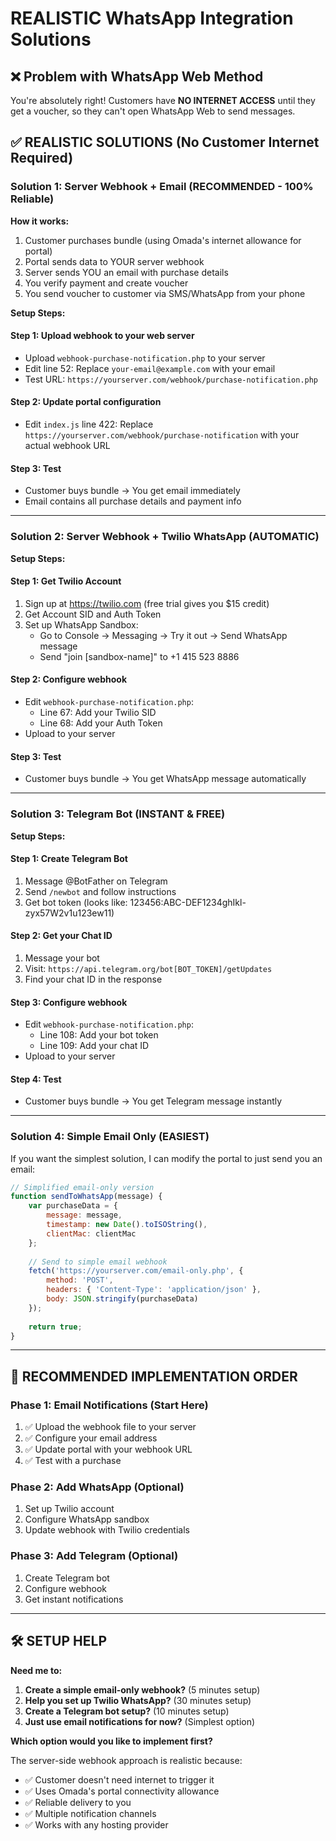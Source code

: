 # REALISTIC WhatsApp Integration Solutions

## ❌ Problem with WhatsApp Web Method
You're absolutely right! Customers have **NO INTERNET ACCESS** until they get a voucher, so they can't open WhatsApp Web to send messages.

## ✅ REALISTIC SOLUTIONS (No Customer Internet Required)

### **Solution 1: Server Webhook + Email (RECOMMENDED - 100% Reliable)**

**How it works:**
1. Customer purchases bundle (using Omada's internet allowance for portal)
2. Portal sends data to YOUR server webhook
3. Server sends YOU an email with purchase details
4. You verify payment and create voucher
5. You send voucher to customer via SMS/WhatsApp from your phone

**Setup Steps:**

#### Step 1: Upload webhook to your web server
- Upload `webhook-purchase-notification.php` to your server
- Edit line 52: Replace `your-email@example.com` with your email
- Test URL: `https://yourserver.com/webhook/purchase-notification.php`

#### Step 2: Update portal configuration
- Edit `index.js` line 422: Replace `https://yourserver.com/webhook/purchase-notification` with your actual webhook URL

#### Step 3: Test
- Customer buys bundle → You get email immediately
- Email contains all purchase details and payment info

---

### **Solution 2: Server Webhook + Twilio WhatsApp (AUTOMATIC)**

**Setup Steps:**

#### Step 1: Get Twilio Account
1. Sign up at https://twilio.com (free trial gives you $15 credit)
2. Get Account SID and Auth Token
3. Set up WhatsApp Sandbox:
   - Go to Console → Messaging → Try it out → Send WhatsApp message
   - Send "join [sandbox-name]" to +1 415 523 8886

#### Step 2: Configure webhook
- Edit `webhook-purchase-notification.php`:
  - Line 67: Add your Twilio SID
  - Line 68: Add your Auth Token
- Upload to your server

#### Step 3: Test
- Customer buys bundle → You get WhatsApp message automatically

---

### **Solution 3: Telegram Bot (INSTANT & FREE)**

**Setup Steps:**

#### Step 1: Create Telegram Bot
1. Message @BotFather on Telegram
2. Send `/newbot` and follow instructions
3. Get bot token (looks like: 123456:ABC-DEF1234ghIkl-zyx57W2v1u123ew11)

#### Step 2: Get your Chat ID
1. Message your bot
2. Visit: `https://api.telegram.org/bot[BOT_TOKEN]/getUpdates`
3. Find your chat ID in the response

#### Step 3: Configure webhook
- Edit `webhook-purchase-notification.php`:
  - Line 108: Add your bot token
  - Line 109: Add your chat ID
- Upload to your server

#### Step 4: Test
- Customer buys bundle → You get Telegram message instantly

---

### **Solution 4: Simple Email Only (EASIEST)**

If you want the simplest solution, I can modify the portal to just send you an email:

```javascript
// Simplified email-only version
function sendToWhatsApp(message) {
    var purchaseData = {
        message: message,
        timestamp: new Date().toISOString(),
        clientMac: clientMac
    };
    
    // Send to simple email webhook
    fetch('https://yourserver.com/email-only.php', {
        method: 'POST',
        headers: { 'Content-Type': 'application/json' },
        body: JSON.stringify(purchaseData)
    });
    
    return true;
}
```

---

## **🎯 RECOMMENDED IMPLEMENTATION ORDER**

### **Phase 1: Email Notifications (Start Here)**
1. ✅ Upload the webhook file to your server
2. ✅ Configure your email address
3. ✅ Update portal with your webhook URL
4. ✅ Test with a purchase

### **Phase 2: Add WhatsApp (Optional)**
1. Set up Twilio account
2. Configure WhatsApp sandbox
3. Update webhook with Twilio credentials

### **Phase 3: Add Telegram (Optional)**
1. Create Telegram bot
2. Configure webhook
3. Get instant notifications

---

## **🛠️ SETUP HELP**

**Need me to:**
1. **Create a simple email-only webhook?** (5 minutes setup)
2. **Help you set up Twilio WhatsApp?** (30 minutes setup)
3. **Create a Telegram bot setup?** (10 minutes setup)
4. **Just use email notifications for now?** (Simplest option)

**Which option would you like to implement first?**

The server-side webhook approach is realistic because:
- ✅ Customer doesn't need internet to trigger it
- ✅ Uses Omada's portal connectivity allowance
- ✅ Reliable delivery to you
- ✅ Multiple notification channels
- ✅ Works with any hosting provider
